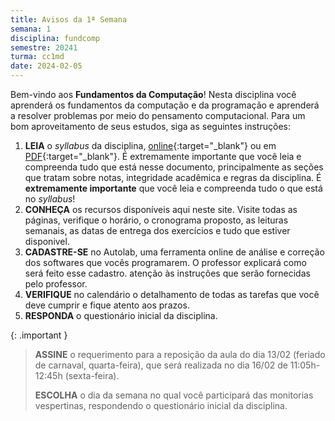 ```yaml
---
title: Avisos da 1ª Semana
semana: 1
disciplina: fundcomp
semestre: 20241
turma: cc1md
date: 2024-02-05
---
```


Bem-vindo aos **Fundamentos da Computação**! Nesta disciplina você aprenderá
os fundamentos da computação e da programação e aprenderá a resolver
problemas por meio do pensamento computacional. Para um bom aproveitamento
de seus estudos, siga as seguintes instruções:

1. **LEIA** o *syllabus* da disciplina,
   [online](/disciplinas/fundamentos_computacao/syllabus/){:target="\_blank"} ou
   em
   [PDF](/assets/disciplinas/fundcomp/2024_1/syllabus_2024_1.pdf){:target="\_blank"}.
   É extremamente importante que você leia e compreenda tudo que está nesse
   documento, principalmente as seções que tratam sobre notas, integridade
   acadêmica  e regras da disciplina. É **extremamente importante** que você
   leia e compreenda tudo o que está no _syllabus_!
1. **CONHEÇA** os recursos disponíveis aqui neste site. Visite
   todas as páginas, verifique o horário, o cronograma proposto, as leituras
   semanais, as datas de entrega dos exercícios e tudo que estiver disponivel.
1. **CADASTRE-SE** no Autolab, uma ferramenta online de análise e correção
   dos softwares que vocês programarem. O professor explicará como será feito
   esse cadastro.
   atenção às instruções que serão fornecidas pelo professor.
1. **VERIFIQUE** no calendário o detalhamento de todas as tarefas que você
   deve cumprir e fique atento aos prazos.
1. **RESPONDA** o questionário inicial da disciplina.

{: .important }
> **ASSINE** o requerimento para a reposição da aula do dia 13/02 (feriado de
> carnaval, quarta-feira), que será realizada no dia 16/02 de 11:05h-12:45h
> (sexta-feira).
>
> **ESCOLHA** o dia da semana no qual você participará das monitorias
> vespertinas, respondendo o questionário inicial da disciplina.
